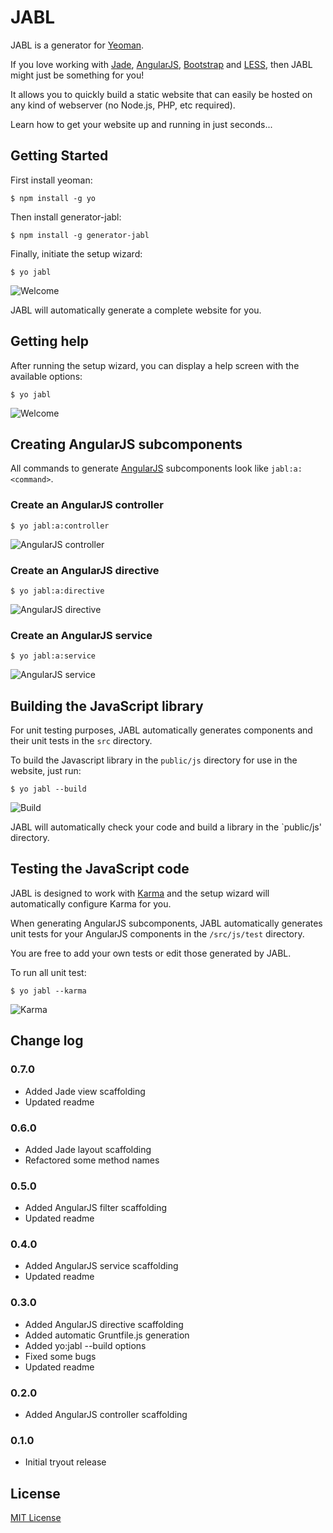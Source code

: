 # JABL

JABL is a generator for [Yeoman](http://yeoman.io).

If you love working with [Jade](http://jade-lang.com), [AngularJS](http://www.angularjs.org), [Bootstrap](http://getbootstrap.com) and [LESS](http://lesscss.org), then JABL might just be something for you!

It allows you to quickly build a static website that can easily be hosted on any kind of webserver (no Node.js, PHP, etc required).

Learn how to get your website up and running in just seconds...

## Getting Started

First install yeoman:

    $ npm install -g yo

Then install generator-jabl:

    $ npm install -g generator-jabl

Finally, initiate the setup wizard:

    $ yo jabl

![Welcome](http://jvandemo.github.io/generator-jabl/images/screenshots/setup.png)

JABL will automatically generate a complete website for you.

## Getting help

After running the setup wizard, you can display a help screen with the available options:

    $ yo jabl

![Welcome](http://jvandemo.github.io/generator-jabl/images/screenshots/help.png)

## Creating AngularJS subcomponents

All commands to generate [AngularJS](http://www.angularjs.org) subcomponents look like `jabl:a:<command>`.

### Create an AngularJS controller

    $ yo jabl:a:controller

![AngularJS controller](http://jvandemo.github.io/generator-jabl/images/screenshots/a-controller.png)

### Create an AngularJS directive

    $ yo jabl:a:directive

![AngularJS directive](http://jvandemo.github.io/generator-jabl/images/screenshots/a-directive.png)

### Create an AngularJS service

    $ yo jabl:a:service

![AngularJS service](http://jvandemo.github.io/generator-jabl/images/screenshots/a-service.png)

## Building the JavaScript library

For unit testing purposes, JABL automatically generates components and their unit tests in the `src` directory.

To build the Javascript library in the `public/js` directory for use in the website, just run:

    $ yo jabl --build

![Build](http://jvandemo.github.io/generator-jabl/images/screenshots/build.png)

JABL will automatically check your code and build a library in the `public/js' directory.

## Testing the JavaScript code

JABL is designed to work with [Karma](http://karma-runner.github.io/) and the setup wizard will automatically configure Karma for you.

When generating AngularJS subcomponents, JABL automatically generates unit tests for your AngularJS components in the `/src/js/test` directory.

You are free to add your own tests or edit those generated by JABL.

To run all unit test:

    $ yo jabl --karma

![Karma](http://jvandemo.github.io/generator-jabl/images/screenshots/karma.png)

## Change log

### 0.7.0

- Added Jade view scaffolding
- Updated readme

### 0.6.0

- Added Jade layout scaffolding
- Refactored some method names

### 0.5.0

- Added AngularJS filter scaffolding
- Updated readme

### 0.4.0

- Added AngularJS service scaffolding
- Updated readme

### 0.3.0

- Added AngularJS directive scaffolding
- Added automatic Gruntfile.js generation
- Added yo:jabl --build options
- Fixed some bugs
- Updated readme

### 0.2.0

- Added AngularJS controller scaffolding

### 0.1.0

- Initial tryout release

## License

[MIT License](http://en.wikipedia.org/wiki/MIT_License)
